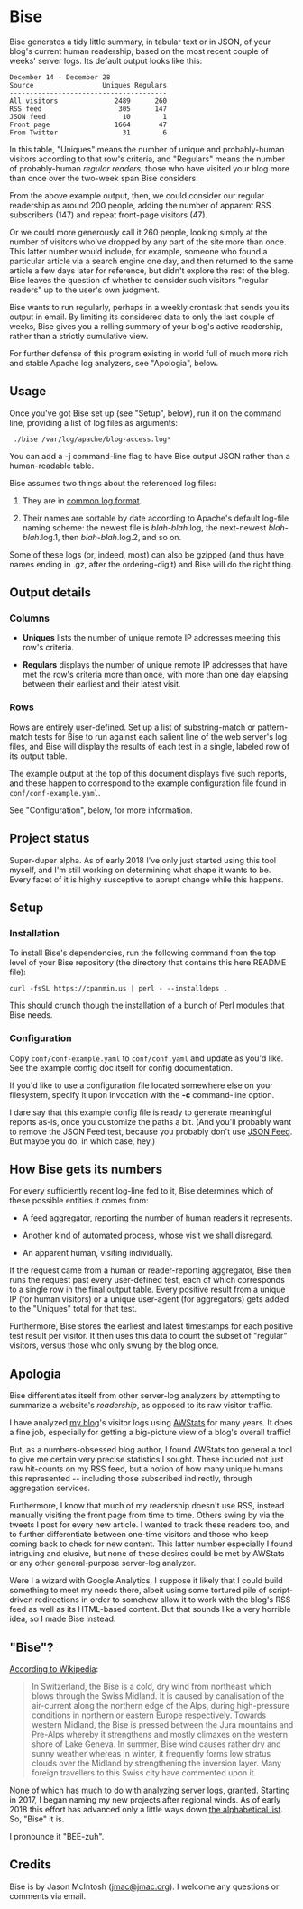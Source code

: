 # Bise

Bise generates a tidy little summary, in tabular text or in JSON, of your blog's current human readership, based on the most recent couple of weeks' server logs. Its default output looks like this:

```
December 14 - December 28
Source                 Uniques Regulars
---------------------------------------
All visitors              2489      260
RSS feed                   305      147
JSON feed                   10        1
Front page                1664       47
From Twitter                31        6
```

In this table, "Uniques" means the number of unique and probably-human visitors according to that row's criteria, and "Regulars" means the number of probably-human _regular readers_, those who have visited your blog more than once over the two-week span Bise considers.

From the above example output, then, we could consider our regular readership as around 200 people, adding the number of apparent RSS subscribers (147) and repeat front-page visitors (47).

Or we could more generously call it 260 people, looking simply at the number of visitors who've dropped by any part of the site more than once. This latter number would include, for example, someone who found a particular article via a search engine one day, and then returned to the same article a few days later for reference, but didn't explore the rest of the blog. Bise leaves the question of whether to consider such visitors "regular readers" up to the user's own judgment.

Bise wants to run regularly, perhaps in a weekly crontask that sends you its output in email. By limiting its considered data to only the last couple of weeks, Bise gives you a rolling summary of your blog's active readership, rather than a strictly cumulative view.

For further defense of this program existing in world full of much more rich and stable Apache log analyzers, see "Apologia", below.

## Usage

Once you've got Bise set up (see "Setup", below), run it on the command line, providing a list of log files as arguments:

```
 ./bise /var/log/apache/blog-access.log*
``` 
 
You can add a **-j** command-line flag to have Bise output JSON rather than a human-readable table.
 
Bise assumes two things about the referenced log files:

1. They are in [common log format](https://en.wikipedia.org/wiki/Common_Log_Format).

1. Their names are sortable by date according to Apache's default log-file naming scheme: the newest file is _blah-blah_.log, the next-newest _blah-blah_.log.1, then _blah-blah_.log.2, and so on.

Some of these logs (or, indeed, most) can also be gzipped (and thus have names ending in .gz, after the ordering-digit) and Bise will do the right thing.

## Output details

### Columns

* **Uniques** lists the number of unique remote IP addresses meeting this row's criteria.

* **Regulars** displays the number of unique remote IP addresses that have met the row's criteria more than once, with more than one day elapsing between their earliest and their latest visit.

### Rows

Rows are entirely user-defined. Set up a list of substring-match or pattern-match tests for Bise to run against each salient line of the web server's log files, and Bise will display the results of each test in a single, labeled row of its output table.

The example output at the top of this document displays five such reports, and these happen to correspond to the example configuration file found in `conf/conf-example.yaml`.

See "Configuration", below, for more information.

## Project status

Super-duper alpha. As of early 2018 I've only just started using this tool myself, and I'm still working on determining what shape it wants to be. Every facet of it is highly susceptive to abrupt change while this happens.

## Setup

### Installation

To install Bise's dependencies, run the following command from the top level of your Bise repository (the directory that contains this here README file):

    curl -fsSL https://cpanmin.us | perl - --installdeps .
    
This should crunch though the installation of a bunch of Perl modules that Bise needs.

### Configuration

Copy `conf/conf-example.yaml` to `conf/conf.yaml` and update as you'd like. See the example config doc itself for config documentation.

If you'd like to use a configuration file located somewhere else on your filesystem, specify it upon invocation with the **-c** command-line option.

I dare say that this example config file is ready to generate meaningful reports as-is, once you customize the paths a bit. (And you'll probably want to remove the JSON Feed test, because you probably don't use [JSON Feed](https://jsonfeed.org). But maybe you do, in which case, hey.)

## How Bise gets its numbers

For every sufficiently recent log-line fed to it, Bise determines which of these possible entities it comes from: 

* A feed aggregator, reporting the number of human readers it represents.

* Another kind of automated process, whose visit we shall disregard.

* An apparent human, visiting individually.

If the request came from a human or reader-reporting aggregator, Bise then runs the request past every user-defined test, each of which corresponds to a single row in the final output table. Every positive result from a unique IP (for human visitors) or a unique user-agent (for aggregators) gets added to the "Uniques" total for that test.

Furthermore, Bise stores the earliest and latest timestamps for each positive test result per visitor. It then uses this data to count the subset of "regular" visitors, versus those who only swung by the blog once.

## Apologia

Bise differentiates itself from other server-log analyzers by attempting to summarize a website's _readership_, as opposed to its raw visitor traffic.

I have analyzed [my blog](http://fogknife.com)'s visitor logs using [AWStats](http://www.awstats.org) for many years. It does a fine job, especially for getting a big-picture view of a blog's overall traffic!

But, as a numbers-obsessed blog author, I found AWStats too general a tool to give me certain very precise statistics I sought. These included not just raw hit-counts on my RSS feed, but a notion of how many unique humans this represented -- including those subscribed indirectly, through aggregation services. 

Furthermore, I know that much of my readership doesn't use RSS, instead manually visiting the front page from time to time. Others swing by via the tweets I post for every new article. I wanted to track these readers too, and to further differentiate between one-time visitors and those who keep coming back to check for new content. This latter number especially I found intriguing and elusive, but none of these desires could be met by AWStats or any other general-purpose server-log analyzer.

Were I a wizard with Google Analytics, I suppose it likely that I could build something to meet my needs there, albeit using some tortured pile of script-driven redirections in order to somehow allow it to work with the blog's RSS feed as well as its HTML-based content. But that sounds like a very horrible idea, so I made Bise instead.

## "Bise"?

[According to Wikipedia](https://en.wikipedia.org/wiki/Bise):

> In Switzerland, the Bise is a cold, dry wind from northeast which blows through the Swiss Midland. It is caused by canalisation of the air-current along the northern edge of the Alps, during high-pressure conditions in northern or eastern Europe respectively. Towards western Midland, the Bise is pressed between the Jura mountains and Pre-Alps whereby it strengthens and mostly climaxes on the western shore of Lake Geneva. In summer, Bise wind causes rather dry and sunny weather whereas in winter, it frequently forms low stratus clouds over the Midland by strengthening the inversion layer. Many foreign travellers to this Swiss city have commented upon it.

None of which has much to do with analyzing server logs, granted. Starting in 2017, I began naming my new projects after regional winds. As of early 2018 this effort has advanced only a little ways down [the alphabetical list](https://en.wikipedia.org/wiki/List_of_local_winds). So, "Bise" it is.

I pronounce it "BEE-zuh".

## Credits

Bise is by Jason McIntosh (<jmac@jmac.org>). I welcome any questions or comments via email.
